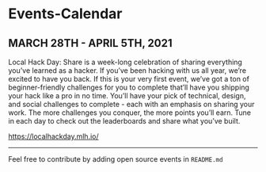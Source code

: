 # Events-Calendar

## MARCH 28TH - APRIL 5TH, 2021

Local Hack Day: Share is a week-long celebration of sharing everything you’ve learned as a hacker. If you’ve been hacking with us all year, we’re excited to have you back. If this is your very first event, we’ve got a ton of beginner-friendly challenges for you to complete that’ll have you shipping your hack like a pro in no time. You’ll have your pick of technical, design, and social challenges to complete - each with an emphasis on sharing your work. The more challenges you conquer, the more points you’ll earn. Tune in each day to check out the leaderboards and share what you’ve built.

<a href="https://localhackday.mlh.io/">https://localhackday.mlh.io/</a>

<hr>

Feel free to contribute by adding open source events in `README.md`

